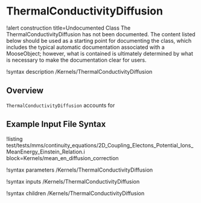 # ThermalConductivityDiffusion

!alert construction title=Undocumented Class
The ThermalConductivityDiffusion has not been documented. The content listed below should be used as a starting point for
documenting the class, which includes the typical automatic documentation associated with a
MooseObject; however, what is contained is ultimately determined by what is necessary to make the
documentation clear for users.

!syntax description /Kernels/ThermalConductivityDiffusion

## Overview

`ThermalConductivityDiffusion` accounts for

## Example Input File Syntax

!listing test/tests/mms/continuity_equations/2D_Coupling_Electons_Potential_Ions_MeanEnergy_Einstein_Relation.i block=Kernels/mean_en_diffusion_correction

!syntax parameters /Kernels/ThermalConductivityDiffusion

!syntax inputs /Kernels/ThermalConductivityDiffusion

!syntax children /Kernels/ThermalConductivityDiffusion
